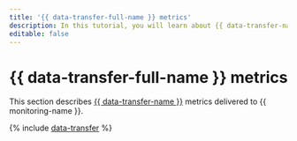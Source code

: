 ```yaml
---
title: '{{ data-transfer-full-name }} metrics'
description: In this tutorial, you will learn about {{ data-transfer-name }} metrics.
editable: false
---
```


# {{ data-transfer-full-name }} metrics

This section describes [{{ data-transfer-name }}](../../data-transfer/index.yaml) metrics delivered to {{ monitoring-name }}.

{% include [data-transfer](../../_includes/monitoring/metrics-ref/data-transfer.md) %}